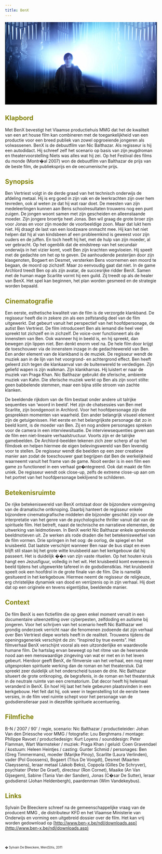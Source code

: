```yaml
---
title: BenX
---
```

<center>
<img src="bx.jpg" >
</center>
<a name="KLA"></a>

## <font color="#808000">**Klapbord**</font>

Met BenX bevestigt het Vlaamse productiehuis MMG dat het de kwaliteit van een art house film kan combineren met de toegankelijkheid van een productie voor een breed publiek van zowel opgroeiende jongeren als volwassenen. BenX is de debuutfilm van Nic Balthazar. Als regisseur is hij een autodidact. Hij schreef zelf het scenario op basis van zijn jeugdroman en theatervoorstelling Niets was alles wat hij zei. Op het Festival des films du monde (Montr�al 2007) won de debuutfilm van Balthazar de prijs van de beste film, de publieksprijs en de oecumenische prijs.

<a name="SYN"></a>

## <font color="#808000">**Synopsis**</font>

Ben Vertriest volgt in de derde graad van het technisch onderwijs de afdeling metaal. Hij is erg goed in zijn vak en de leerkrachten zijn over hem tevreden, ook al weten ze dat hij wat raar doet. De meesten van zijn medeleerlingen kunnen aan Bens schoolresultaten trouwens nog een punt zuigen. De jongen woont samen met zijn gescheiden en alleenstaande moeder. Zijn jongere broertje heet Jonas. Ben wil graag de grote broer zijn voor Jonas en voor zijn moeder de voorbeeldige zoon. Maar dat lukt hem niet. Hij draagt de last van een loodzware onmacht mee. Hij kan het niet helpen dat hij al van kindsbeen af een probleemkind is geweest voor zijn ouders en de juffen. En toch heeft hij het, met de hulp van zijn moeder, al ver gebracht. Op het ogenblik dat de eindstreep van het secundair onderwijs in het vizier komt, voelt Ben zijn krachten wegvloeien. Hij speelt met de gedachte om het op te geven. De aanhoudende pesterijen door zijn klasgenoten, Bogaert en Desmet, versterken Bens voornemen een moord te begaan, de moord op zichzelf. Maar zo eenvoudig gaat dat niet. In de game Archlord treedt Ben op als zijn avatar, de succesrijke ridder BenX. Samen met de human mage Scarlite vormt hij een guild. Zij treedt op als de healer van BenX. Het spel kan beginnen, het plan worden gesmeed en de strategie worden bepaald.

<a name="CIN"></a>

## <font color="#808000">**Cinematografie**</font>

Een eerste, esthetische kwaliteit van de film is de verzorgde klankband. De regisseur heeft die in zekere zin als een zelfstandig deel van de film uitgewerkt. Dat gebeurt vanuit het perspectief van het hoofdpersonage, de autist Ben Vertriest. De film introduceert Ben als iemand die heel veel spreekt tot zichzelf en in zichzelf. De voice-over functioneert als de innenstem van Ben. Ook wanneer hij in beeld is, en hij spreekt, dan bewegen zijn lippen niet. Ben denkt enorm veel na. De hele film door krijgt de toeschouwer via de innenstem inzage in de gedachtewereld van Ben. Een ander element van de klankband is de muziek. De regisseur wendt de muziek aan in de lijn van het voorgrond- en achtergrond effect. Ben heeft geleerd zich tegen die klankaanval van de buitenwereld te verdedigen. Zijn geliefd wapen is zijn walkman. Zijn klankharnas. Hij luistert er naar de muziek van Praga Khan. Nic Balthazar gebruikt die sferische, ambiente muziek van Kahn. Die sferische muziek werkt op Ben als zijn soort stilte: geen babbelende stemmen, maar een bijna stille stroom van zachte klanken.

De beeldende rijkdom van de film bestaat onder andere uit talrijke sequenties van ‘woord in beeld’. Het zijn de chatsessies van Ben met Scarlite, zijn bondgenoot in Archlord. Voor het hoofdpersonage zijn die gesprekken momenten van waarheid. Een ander belangrijk visueel element zijn de getuigenissen. Het eerste en het belangrijkste personage dat zo in beeld komt, is de moeder van Ben. Zij en nog andere personages spreken voor de camera in een interviewsituatie. De interviewsequenties geven aan de film een niet-lineaire verhaalstructuur. Voorts zijn er de talrijke gamebeelden. De Archlord-beelden tekenen zich zeer scherp af op het filmdoek en helpen hiermee de eigen belevingswereld van Ben levendig voor te stellen. De regisseur wendt die beelden op een zeer creatieve manier aan zodat de toeschouwer gaat begrijpen dat Ben de werkelijkheid waarneemt vanuit het frame van de game. Nooit eerder is in een film een game zo functioneel in een verhaal ge�ntegreerd. Ook dat maakt de film uniek. De regisseur wendt ook close-up, zelfs de extreme close-up aan om het portret van het hoofdpersonage beklijvend te schilderen.  

<a name="BET"></a>

## <font color="#808000">**Betekenisruimte**</font>

De rijke betekeniswereld van BenX ontstaat door de bijzondere vormgeving van de dramatische ontknoping. Daarbij hanteert de regisseur enkele bijzondere cinematografische middelen die bijzonder geschikt zijn voor de interpretatie van het genre van de psychologische thriller vanuit dat van de spirituele film. Het betreft, naast de technische en narratieve elementen, de uitwerking van leidmotieven. In BenX werkt Nic Balthazar enkele sprekende beeldmotieven uit. Ze werken als rode draden die het betekenisweefsel van de film vormen. Drie springen in het oog: de oorlog, de spiegel en het kruisbeeld. Dat laatste verschijnt wanneer Ben naar de bus stapt en even blijft stil staan bij het grote witte kruisbeeld aan het kerkgebouw dat hij passeert. Het is duidelijk ��n van zijn vaste rituelen. Op het houten kruis hangt een Jezusfiguur, volledig in het wit. Het kruisbeeld komt eveneens in beeld tijdens het uitgewerkte tafereel in de godsdienstklas. Het kruisbeeld speelt ook een hoofdrol in de grote finale van de film. Die is namelijk gesitueerd in het kerkgebouw. Hiermee neemt de regisseur de religieuze, erg christelijke dynamiek van dood en verrijzenis op in zijn verhaal. Hij doet dat op een originele en tevens eigentijdse, beeldende manier.

<a name="CON"></a>

## <font color="#808000">**Context**</font>

De film BenX is een fictiefilm die op geen enkel moment vervalt in een documentaire uiteenzetting over cyberpesten, zelfdoding en autisme bij jongeren. Voor het schrijven van het scenario heeft Nic Balthazar wel grondig onderzoek verricht naar die fenomenen zodoende dat zijn verhaal over Ben Vertriest diepe wortels heeft in de realiteit. Trouwens tijdens de openingsgeneriek verschijnt de zin: “Inspired by true events”. Het filmverhaal BenX verschijnt vooral als een uitzonderlijke en waardevolle humane film. De hartslag ervan beweegt op het ritme van de heersende nood aan een menswaardige zingeving van wat er met en in het leven gebeurt. Hierdoor geeft BenX, de filmversie van het verhaal, een nog meer uitgesproken spirituele werking dan de roman en het theaterstuk. Dat spreekt zeer duidelijk uit het onderscheid tussen de drie. Nic Balthazar situeert de grote ontknoping, de begrafenis, in de roman en het theaterstuk in de neutrale ruimte van een crematorium. Dat decor heeft hij helemaal veranderd in BenX. En hoe! Hij laat het hele gebeuren plaatsvinden in een kerkgebouw. Het feit dat hij, ook weer in tegenstelling tot de eerste twee versies, in de film veel ruimte schept voor het personage van de godsdienstleraar past in diezelfde spirituele accentuering. 

<a name="FIL"></a>

## <font color="#808000">**Filmfiche**</font>

B-N / 2007 / 90’ / regie, scenario: Nic Balthazar / productieleider: Johan Van den Driessche voor MMG / fotografie: Lou Berghmans / montage: Philippe Ravoet / productiedesign: Kurt Loyens / sounddesign: Peter Flamman, Wart Warmsteker / muziek: Praga Khan / geluid: Coen Gravendael / kostuum: Heleen Heintjes / casting: Gunter Schmid / personages: Ben (Greg Timmermans), moeder (Marijke Pinoy), Scarlite (Laura Verlinden), vader (Pol Goossens), Bogaert (Titus De Voogdt), Desmet (Maarten Claeyssens), leraar metaal (Jakob Beks), Coppola (Gilles De Schryver), psychiater (Peter De Graef), directeur (Ron Cornet), Maaike (An Van Gijsegem), Sabine (Tania Van der Sanden), Jonas (C�sar De Sutter), leraar godsdienst (Johan Heldenbergh), paardenman (Wim Vandekeybus). 

<a name="LIN"></a>

## <font color="#808000">**Links**</font>

Sylvain De Bleeckere schreef na de gemeenschappelijke vraag van de producent MMG , de distributeur KFD en het Vlaamse Ministerie van Onderwijs en vorming een uitgebreid dossier over de film. Het kan vrij worden gedownload op [http://www.ben-x.be/ndl/downloads.asp](http://www.ben-x.be/ndl/downloads.asp)

[  
](http://www.ben-x.be/ndl/downloads.asp)

<font size="-2">� Sylvain De Bleeckere, Men(S)tis, 2011</font>
